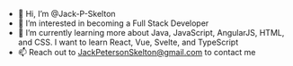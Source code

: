 - 👋 Hi, I’m @Jack-P-Skelton
- 👀 I’m interested in becoming a Full Stack Developer
- 🌱 I’m currently learning more about Java, JavaScript, AngularJS, HTML, and CSS. I want to learn React, Vue, Svelte, and TypeScript
- 📫 Reach out to JackPetersonSkelton@gmail.com to contact me 

<!---
Jack-P-Skelton/Jack-P-Skelton is a ✨ special ✨ repository because its `README.md` (this file) appears on your GitHub profile.
You can click the Preview link to take a look at your changes.
--->
